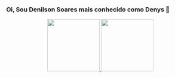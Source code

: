 ### Oi, Sou Denilson Soares mais conhecido como Denys 👋

<div align="center">
  <a href="https://github.com/Denys-Dev">
  <img    height="140em" src="https://github-readme-stats.vercel.app/api?username=denys-dev&show_icons=true&theme=dracula&include_all_commits=true&count_private=true"/>
  <img  height="140em" src="https://github-readme-stats.vercel.app/api/top-langs/?username=denys-dev&layout=compact&langs_count=7&theme=dracula"/>
</div>
